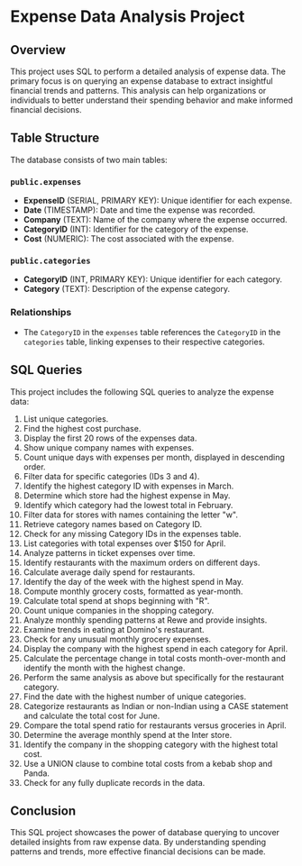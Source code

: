 # Expense Data Analysis Project

## Overview
This project uses SQL to perform a detailed analysis of expense data. The primary focus is on querying an expense database to extract insightful financial trends and patterns. This analysis can help organizations or individuals to better understand their spending behavior and make informed financial decisions.

## Table Structure
The database consists of two main tables:

### `public.expenses`
- **ExpenseID** (SERIAL, PRIMARY KEY): Unique identifier for each expense.
- **Date** (TIMESTAMP): Date and time the expense was recorded.
- **Company** (TEXT): Name of the company where the expense occurred.
- **CategoryID** (INT): Identifier for the category of the expense.
- **Cost** (NUMERIC): The cost associated with the expense.

### `public.categories`
- **CategoryID** (INT, PRIMARY KEY): Unique identifier for each category.
- **Category** (TEXT): Description of the expense category.

### Relationships
- The `CategoryID` in the `expenses` table references the `CategoryID` in the `categories` table, linking expenses to their respective categories.

## SQL Queries
This project includes the following SQL queries to analyze the expense data:

1. List unique categories.
2. Find the highest cost purchase.
3. Display the first 20 rows of the expenses data.
4. Show unique company names with expenses.
5. Count unique days with expenses per month, displayed in descending order.
6. Filter data for specific categories (IDs 3 and 4).
7. Identify the highest category ID with expenses in March.
8. Determine which store had the highest expense in May.
9. Identify which category had the lowest total in February.
10. Filter data for stores with names containing the letter "w".
11. Retrieve category names based on Category ID.
12. Check for any missing Category IDs in the expenses table.
13. List categories with total expenses over $150 for April.
14. Analyze patterns in ticket expenses over time.
15. Identify restaurants with the maximum orders on different days.
16. Calculate average daily spend for restaurants.
17. Identify the day of the week with the highest spend in May.
18. Compute monthly grocery costs, formatted as year-month.
19. Calculate total spend at shops beginning with "R".
20. Count unique companies in the shopping category.
21. Analyze monthly spending patterns at Rewe and provide insights.
22. Examine trends in eating at Domino's restaurant.
23. Check for any unusual monthly grocery expenses.
24. Display the company with the highest spend in each category for April.
25. Calculate the percentage change in total costs month-over-month and identify the month with the highest change.
26. Perform the same analysis as above but specifically for the restaurant category.
27. Find the date with the highest number of unique categories.
28. Categorize restaurants as Indian or non-Indian using a CASE statement and calculate the total cost for June.
29. Compare the total spend ratio for restaurants versus groceries in April.
30. Determine the average monthly spend at the Inter store.
31. Identify the company in the shopping category with the highest total cost.
32. Use a UNION clause to combine total costs from a kebab shop and Panda.
33. Check for any fully duplicate records in the data.

## Conclusion
This SQL project showcases the power of database querying to uncover detailed insights from raw expense data. By understanding spending patterns and trends, more effective financial decisions can be made.
